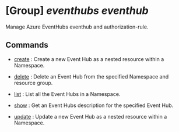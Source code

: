 # [Group] _eventhubs eventhub_

Manage Azure EventHubs eventhub and authorization-rule.

## Commands

- [create](/Commands/eventhubs/eventhub/_create.md)
: Create a new Event Hub as a nested resource within a Namespace.

- [delete](/Commands/eventhubs/eventhub/_delete.md)
: Delete an Event Hub from the specified Namespace and resource group.

- [list](/Commands/eventhubs/eventhub/_list.md)
: List all the Event Hubs in a Namespace.

- [show](/Commands/eventhubs/eventhub/_show.md)
: Get an Event Hubs description for the specified Event Hub.

- [update](/Commands/eventhubs/eventhub/_update.md)
: Update a new Event Hub as a nested resource within a Namespace.
